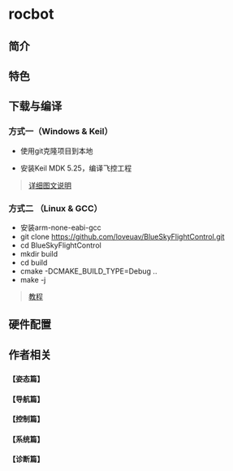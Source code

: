 # rocbot

## 简介




## 特色



## 下载与编译

### 方式一（Windows & Keil）

- 使用git克隆项目到本地

- 安装Keil MDK 5.25，编译飞控工程

>[详细图文说明](https://blog.csdn.net/loveuav/article/details/88913174)

### 方式二 （Linux & GCC）
- 安装arm-none-eabi-gcc
- git clone https://github.com/loveuav/BlueSkyFlightControl.git
- cd BlueSkyFlightControl
- mkdir build
- cd build
- cmake -DCMAKE_BUILD_TYPE=Debug ..
- make -j

>[教程](https://blog.csdn.net/loveuav/article/details/101361408)


## 硬件配置



## 作者相关

##### 

#### 【姿态篇】
#### 【导航篇】

#### 【控制篇】

#### 【系统篇】

#### 【诊断篇】
